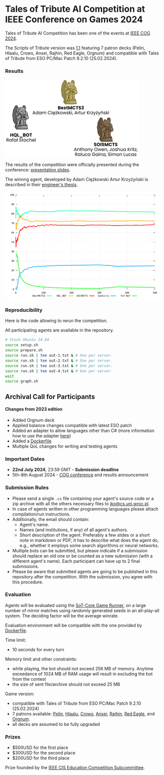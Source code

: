 # Tales of Tribute AI Competition at IEEE Conference on Games 2024

Tales of Tribute AI Competition has been one of the events at [IEEE COG 2024](https://2024.ieee-cog.org/competitions).


The Scripts of Tribute version was [1.1](https://github.com/ScriptsOfTribute/ScriptsOfTribute-GUI/releases/tag/v1.1) featuring 7 patron decks (Pelin, Hlaalu, Crows, Ansei, Rajhin, Red Eagle, Orgnum) and  compatible with Tales of Tribute from ESO PC/Mac Patch 9.2.10 (25.02.2024).

### Results


![Winners](./winners.png)

The results of the competition were officially presented during the conference: [presentation slides](./slides.pdf).


The winnng agent, developed by Adam Ciężkowski Artur Krzyżyński is described in their [engineer's thesis](https://jakubkowalski.tech/Supervising/Ciezkowski2023DevelopingCard.pdf).


![Results chart](./graph.svg)



### Reproducibility

Here is the code allowing to rerun the competition.

All participating agents are available in the repository.

```sh
# Stock Ubuntu 24.04
source setup.sh
source prepare.sh
source run.sh | tee out-1.txt & # One per server.
source run.sh | tee out-2.txt & # One per server.
source run.sh | tee out-3.txt & # One per server.
source run.sh | tee out-4.txt & # One per server.
wait
source graph.sh
```


## Archival Call for Participants


#### Changes from 2023 edition

- Added Orgnum deck
- Applied balance changes compatible with latest ESO patch
- Added an adapter to allow languages other than C# (more information how to use the adapter [here](https://github.com/ScriptsOfTribute/ScriptsOfTribute-Core?tab=readme-ov-file#external-language-adapter-docs))
- Added a [Dockerfile](https://github.com/ScriptsOfTribute/ScriptsOfTribute-Core/blob/master/Dockerfile)
- Multiple QoL changes for writing and testing agents


### Important Dates

- **22nd July 2024**, 23:59 GMT - **Submission deadline**
- 5th-8th August 2024 - [COG conference](https://2024.ieee-cog.org/) and results announcement


### Submission Rules

- Please send a single `.cs` file containing your agent's source code or a zip archive with all the others necessary files to jko@cs.uni.wroc.pl.
- In case of agents written in other programming languages please attach compilation/run instructions.
- Additionally, the email should contain:
  - Agent's name.
  - Names (and institutions, if any) of all agent's authors.
  - Short description of the agent. Preferably a few slides or a short note in markdown or PDF; it has to describe what does the agent do, e.g., whether it employs some search algorithms or neural networks.
- Multiple bots can be submitted, but please indicate if a submission should replace an old one or be counted as a new submission (with a different agent's name). Each participant can have up to 2 final submissions. 
- Please be aware that submitted agents are going to be published in this repository after the competition. With the submission, you agree with this procedure.


### Evaluation

Agents will be evaluated using the [SoT-Core Game Runner](https://github.com/ScriptsOfTribute/ScriptsOfTribute-Core), on a large number of mirror matches using randomly generated seeds in an all-play-all system. The deciding factor will be the average winrate.

Evaluation environment will be compatible with the one provided by [Dockerfile](https://github.com/ScriptsOfTribute/ScriptsOfTribute-Core/blob/master/Dockerfile).

Time limit:
- 10 seconds for every turn

Memory limit and other constraints:
- while playing, the bot should not exceed 256 MB of memory. Anytime exceedance of 1024 MB of RAM usage will result in excluding the bot from the contest
- the size of sent file/archive should not exceed 25 MB


Game version:
- compatible with Tales of Tribute from ESO PC/Mac Patch 9.2.10 (25.02.2024)
- 7 patrons available: [Pelin](https://en.uesp.net/wiki/Online:Saint_Pelin), [Hlaalu](https://en.uesp.net/wiki/Online:Grandmaster_Delmene_Hlaalu), [Crows](https://en.uesp.net/wiki/Online:Duke_of_Crows_(Patron)), [Ansei](https://en.uesp.net/wiki/Online:Ansei_Frandar_Hunding), [Rajhin](https://en.uesp.net/wiki/Online:Rajhin), [Red Eagle](https://en.uesp.net/wiki/Online:Red_Eagle), and [Orgnum](https://en.uesp.net/wiki/Online:Sorcerer-King_Orgnum).
- all decks are assumed to be fully upgraded



### Prizes

- $500USD for the first place
- $300USD for the second place
- $200USD for the third place

Prize founded by the [IEEE CIS Education Competition Subcommittee](https://cis.ieee.org/).

